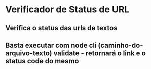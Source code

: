 # Verificador de Status de URL

## Verifica o status das urls de textos 

## Basta executar com node cli (caminho-do-arquivo-texto) validate - retornará o link e o status code do mesmo